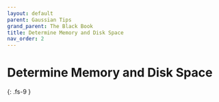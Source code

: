 ```yaml
---
layout: default
parent: Gaussian Tips
grand_parent: The Black Book
title: Determine Memory and Disk Space
nav_order: 2
---
```


# Determine Memory and Disk Space
{: .fs-9 }